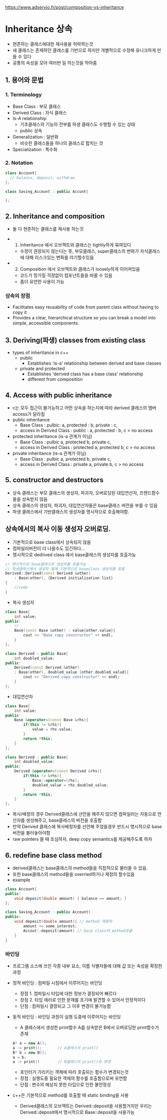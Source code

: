 https://www.adservio.fr/post/composition-vs-inheritance
# Inheritance 상속
- 현존하는 클래스에대한 재사용을 허락하는것
- 새 클래스는 존재하던 클래스를 기반으로 하지만 개별적으로 수정해 유니크하게 만들 수 있다
- 공통의 속성을 모아 여러번 일 하는것을 막아줌

## 1. 용어와 문법
### 1. Terminology
- Base Class : 부모 클래스
- Derived Class : 자식 클래스
- Is-A relationship
    - 기초클래스의 기능의 전부를 파생 클래스도 수행할 수 있는 상태
    - public 상속
- Generalization : 일반화 
    - 비슷한 클래스들을 하나의 클래스로 합치는 것
- Specialization : 특수화

### 2. Notation
```cpp
class Account{
  // balance, deposit, withdraw  
};

class Saving_Account : public Accunt{

};
```

## 2. Inheritance and composition
- 둘 다 현존하는 클래스를 재사용 하는것
- 1. Inheritance 에서 오브젝트와 클래스는 tightly하게 묶여있다
    - 수정이 권장되지 않는다는 뜻, 부모클래스, super클래스의 변화가 자식클래스에 대해 리스크있는 변화를 야기할수있음
    
- 2. Composition 에서 오브젝트와 클래스가 loosely하게 이어져있음
    - 코드가 망가질 걱정없이 컴포넌트들을 바꿀 수 있음
    - 좀더 유연한 사용이 가능
### 상속의 장점
- Facilitates easy reusability of code from parent class without having to copy it
- Provides a clear, hierarchical structure so you can break a model into simple, accessible components.

## 3. Deriving(파생) classes from existing class
- types of inheritance in c++
    - public
        - Establishes 'is-a' relationship between derived and base classes
    - private and protected
        - Establishes 'derived class has a base class' relationship
        - different from composition

## 4. Access with public inheritance
- c는 모두 접근이 불가능하고 어떤 상속을 하는지에 따라 derived 클래스의 멤버 access가 달라짐 
- public inheritance
    - Base Class : pulbic:  a, protected :  b, private : c,
    - access in Derived Class : public : a, protected : b, c > no access 
- protected inheritance (is-a 관계가 아님)
    - Base Class : pulbic a, protected b, private c,
    - access in Derived Class : protected a, protected b, c > no access 
- private inheritance (is-a 관계가 아님)
    - Base Class : pulbic a, protected b, private c,
    - access in Derived Class : private a, private b, c > no access 
    
## 5. constructor and destructors
- 상속 클래스는 부모 클래스의 생성자, 파괴자, 오버로딩된 대입연산자, 프렌드함수들을 상속받지 않음
- 상속 클래스의 생성자, 파괴자, 대입연산자들은 base클래스 버전을 부를 수 있음
- 파생 클래스에서 기반클래스의 생성자를 명시적으로 호출해야함.

## 상속에서의 복사 이동 생성자 오버로딩.
- 기본적으로 base class에서 상속되지 않음
- 컴파일러버전이 더 나을수도 있긴하다...
- 명시적으로 dedrived class 에서 base클래스의 생성자를 호출가능
```cpp
// 명시적으로 base클래스의 생성자를 호출가능
// 파생클래스에서 생성자 옆에 기본적으로 baseclass 생성자를 호출
Derived::Derived(const Derived &other)
    : Base(other), {Derived initialization list}
{
    //code
}
```
- 복사 생성자
```cpp
class Base{
    int value;
public:
    //
    Base(const Base &other) : value{other.value}{
        cout << "Base copy constructor" << endl; 
    }
};

class Derived : public Base{
    int doubled_value;
public:
    Derived(const Derived &other)
    : Base(other), doubled_value {other.doubled_valud}{
        cout << "Derived copy constructor" << endl;
    }
};
```

- 대입연산자
```cpp
class Base{
    int value;
public:
    Base &operator=(const Base &rhs){
        if(this != &rhs){
            value = rhs.value;
        }
        return *this;
    }
};

class Derived : public Base{
    int doubled_value:
public:
    Derived &operator=(const Derived &rhs){
        if(this != &rhs){
            Base::operator=(rhs);
            doubled_value = rhs.doubled_value;
        }
        return *this;
    }
};
```

- 복사/배정의 경우 Derived클래스에 선언을 해주지 않으면 컴파일러는 자동으로 연산자를 생성해주고, base클래스의 버전을 호출함
- 만약 Derived 클래스에 복사배정자를 선언해 주었을경우 반드시 명시적으로 base버전을 불러놓아야함
- raw pointers 쓸 때 조심하자, deep copy semantics를 제공해주도록 하자

## 6. redefine base class method
- derived클래스는 base클래스의 method들을 직접적으로 불러올 수 있음.
- 또한 base클래스의 method들을 overried하거나 재정의 할수있음
- example
```cpp
class Account{
public:
    void deposit(double amount) { balance == amount; }
};

class Saving_Account : public Account{
public:
    void deposit(double amount){ // method 재정의
        amount += some_interest;
        Accout::deposit(amount) // base class의 method호출
    }
}
```
### 바인딩
- 프로그램 소스에 쓰인 각종 내부 요소, 이름 식별자들에 대해 값 또는 속성을 확정한 과정
- 정적 바인딩 : 컴파일 시점에서 이루어지는 바인딩
    - 장점 1. 컴파일시 타입에 대한 정보가 결정되어 빠르다
    - 장점 2. 타입 에러로 인한 문제를 조기에 발견할 수 있어서 안정적이다
    - 단점 : 컴파일시 결정되고 그 이후 변경이 불가능함
- 동적 바인딩 : 바인딩 과정이 실행 도중에 이루어지는 바인딩
    - A 클래스에서 생성한 print함수 A를 상속받은 B에서 오버로딩한 print함수가 존재
    ```cpp
    A* a = new A();
    a -> print();       // A클래스의 print()
    B* b = new B();
    a = b;
    a -> print()        // B클래스의 print()로 변경
    ```
    - 포인터가 가리키는 객체에 따라 호출되는 함수가 변경되는것
    - 장점 : 실행도중 필요한 객체의 함수를 호출함으로써 유연함
    - 단점 : 변수의 예상치 못한 타입으로 인한 불안정성


- c++은 기본적으로 method를 호출할 때 static binding을 사용
    - Derived클래스의 오브젝트는 Derived::deposit을 사용할거지만 우리는 Derived::deposit에서  명시적으로 Base::deposit을 사용가능